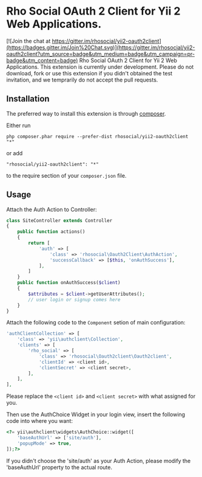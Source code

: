 Rho Social OAuth 2 Client for Yii 2 Web Applications.
=====================================================

[![Join the chat at https://gitter.im/rhosocial/yii2-oauth2client](https://badges.gitter.im/Join%20Chat.svg)](https://gitter.im/rhosocial/yii2-oauth2client?utm_source=badge&utm_medium=badge&utm_campaign=pr-badge&utm_content=badge)
Rho Social OAuth 2 Client for Yii 2 Web Applications.
This extension is currently under development. Please do not download, fork or
use this extension if you didn't obtained the test invitation, and we temprarily
do not accept the pull requests.

Installation
------------

The preferred way to install this extension is through [composer](http://getcomposer.org/download/).

Either run

```
php composer.phar require --prefer-dist rhosocial/yii2-oauth2client "*"
```

or add

```
"rhosocial/yii2-oauth2client": "*"
```

to the require section of your `composer.json` file.


Usage
-----

Attach the Auth Action to Controller:

```php
class SiteController extends Controller
{
    public function actions()
    {
        return [
            'auth' => [
                'class' => 'rhosocial\Oauth2Client\AuthAction',
                'successCallback' => [$this, 'onAuthSuccess'],
            ],
        ]
    }
    public function onAuthSuccess($client)
    {
        $attributes = $client->getUserAttributes();
        // user login or signup comes here
    }
}
```

Attach the following code to the `Component` setion of main configuration:

```php
'authClientCollection' => [
    'class' => 'yii\authclient\Collection',
    'clients' => [
        'rho_social' => [
            'class' => 'rhosocial\Oauth2client\Oauth2client',
            'clientId' => <client id>,
            'clientSecret' => <client secret>,
        ],
    ],
],
```

Please replace the `<client id>` and `<client secret>` with what assigned for you.

Then use the AuthChoice Widget in your login view, insert the following code 
into where you want:

```php
<?= yii\authclient\widgets\AuthChoice::widget([
    'baseAuthUrl' => ['site/auth'],
    'popupMode' => true,
]);?>
```

If you didn't choose the 'site/auth' as your Auth Action, please modify the
'baseAuthUrl' property to the actual route.